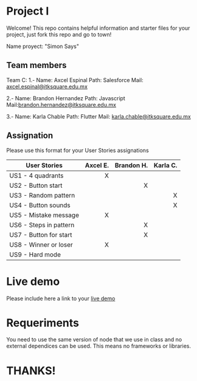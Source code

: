 # Project I

Welcome! This repo contains helpful information and starter files for your project, just fork this repo and go to town!

Name proyect: "Simon Says"

## Team members

Team C:
1.-
Name: Axcel Espinal
Path: Salesforce
Mail: axcel.espinal@itksquare.edu.mx

2.-
Name: Brandon Hernandez
Path: Javascript
Mail:brandon.hernandez@itksquare.edu.mx

3.-
Name: Karla Chable
Path: Flutter
Mail: karla.chable@itksquare.edu.mx

## Assignation

Please use this format for your User Stories assignations

| User Stories           | Axcel E. | Brandon H. | Karla C. |
| ---------------------- | -------: | ---------: | -------: |
| US1 - 4 quadrants      |        X |            |          |
| US2 - Button start     |          |          X |          |
| US3 - Random pattern   |          |            |        X |
| US4 - Button sounds    |          |            |        X |
| US5 - Mistake message  |        X |            |          |
| US6 - Steps in pattern |          |          X |          |
| US7 - Button for start |          |          X |          |
| US8 - Winner or loser  |        X |            |          |
| US9 - Hard mode        |          |            |          |

# Live demo

Please include here a link to your [live demo](url_here_please)

# Requeriments

You need to use the same version of node that we use in class and no external dependices can be used. This means no frameworks or libraries.

# THANKS!

